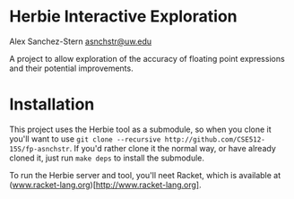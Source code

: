 Herbie Interactive Exploration
==============================

Alex Sanchez-Stern asnchstr@uw.edu

A project to allow exploration of the accuracy of floating point
expressions and their potential improvements.

Installation
============

This project uses the Herbie tool as a submodule, so when you clone it
you'll want to use `git clone --recursive
http://github.com/CSE512-15S/fp-asnchstr`. If you'd rather clone it
the normal way, or have already cloned it, just run `make deps` to
install the submodule.

To run the Herbie server and tool, you'll neet Racket, which is
available at (www.racket-lang.org)[http://www.racket-lang.org].